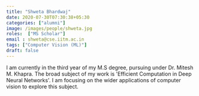 ```yaml
---
title: "Shweta Bhardwaj"
date: 2020-07-30T07:30:38+05:30
categories: ["alumni"]
image: /images/people/shweta.jpg
roles:  ["MS Scholar"] 
email : shweta@cse.iitm.ac.in
tags: ["Computer Vision (ML)"]
draft: false
---
```

I am currently in the third year of my M.S degree, pursuing under Dr. Mitesh M. Khapra. The broad subject of my work is 'Efficient Computation in Deep Neural Networks'. I am focusing on the wider applications of computer vision to explore this subject.